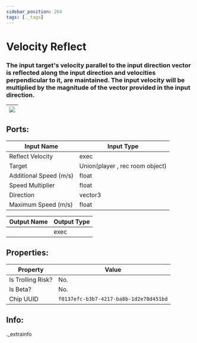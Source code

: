 ```yaml
---
sidebar_position: 264
tags: [._tags]
---
```


# Velocity Reflect


### The input target's velocity parallel to the input direction vector is reflected along the input direction and velocities perpendicular to it, are maintained. The input velocity will be multiplied by the magnitude of the vector provided in the input direction.

| ![](https://images-ext-2.discordapp.net/external/MPmIaQzlEPmgGWlgi-WxBBXt0Bjv_zWPkg1y1f_sy3s/https/www.recroomcircuits.com/image/circuit/absolute-value?width=206&height=108) |
|-----|

## Ports:

| Input Name | Input Type |
|-----------|-----------|
| Reflect Velocity | exec |
| Target | Union(player , rec room object) |
| Additional Speed (m/s) | float |
| Speed Multiplier | float |
| Direction | vector3 |
| Maximum Speed (m/s) | float |

| Output Name | Output Type |
|-----------|-----------|
|  | exec |

## Properties:

| Property  | Value |
|-------------------|-----------|
| Is Trolling Risk? | No. |
| Is Beta? | No. |
| Chip UUID | `f0137efc-b3b7-4217-ba8b-1d2e78d451bd` |

## Info:
._extrainfo